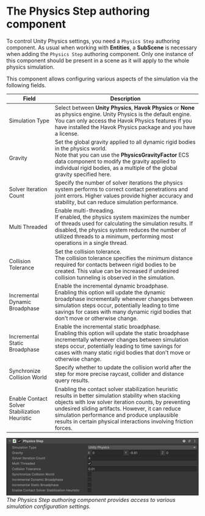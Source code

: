 # The Physics Step authoring component 

To control Unity Physics settings, you need a `Physics Step` authoring component. As usual when working with **Entities**, a **SubScene** is necessary when adding the `Physics Step` authoring component. Only one instance of this component should be present in a scene as it will apply to the whole physics simulation.

This component allows configuring various aspects of the simulation via the following fields.

| Field                                         | Description |
|-----------------------------------------------|-------------|
| Simulation Type                               | Select between **Unity Physics**, **Havok Physics** or **None** as physics engine. Unity Physics is the default engine.<br>You can only access the Havok Physics features if you have installed the Havok Physics package and you have a license. |
| Gravity                                       | Set the global gravity applied to all dynamic rigid bodies in the physics world.<br>Note that you can use the **PhysicsGravityFactor** ECS data component to modify the gravity applied to individual rigid bodies, as a multiple of the global gravity specified here. |
| Solver Iteration Count                        | Specify the number of solver iterations the physics system performs to correct contact penetrations and joint errors. Higher values provide higher accuracy and stability, but can reduce simulation performance. |
| Multi Threaded                                | Enable multi-threading.<br>If enabled, the physics system maximizes the number of threads used for calculating the simulation results. If disabled, the physics system reduces the number of utilized threads to a minimum, performing most operations in a single thread. |
| Collision Tolerance                           | Set the collision tolerance.<br> The collision tolerance specifies the minimum distance required for contacts between rigid bodies to be created. This value can be increased if undesired collision tunneling is observed in the simulation. |
| Incremental Dynamic Broadphase                | Enable the incremental dynamic broadphase.<br>Enabling this option will update the dynamic broadphase incrementally whenever changes between simulation steps occur, potentially leading to time savings for cases with many dynamic rigid bodies that don't move or otherwise change. |
| Incremental Static Broadphase                | Enable the incremental static broadphase.<br> Enabling this option will update the static broadphase incrementally whenever changes between simulation steps occur, potentially leading to time savings for cases with many static rigid bodies that don't move or otherwise change. |
| Synchronize Collision World                   | Specify whether to update the collision world after the step for more precise raycast, collider and distance query results. |
| Enable Contact Solver Stabilization Heuristic | Enabling the contact solver stabilization heuristic results in better simulation stability when stacking objects with low solver iteration counts, by preventing undesired sliding artifacts. However, it can reduce simulation performance and produce unplausible results in certain physical interactions involving friction forces. |

![collider_cast](images/physics-step.png)<br/>_The Physics Step authoring component provides access to various simulation configuration settings._
